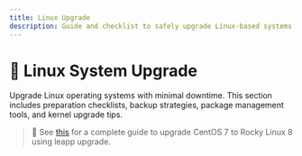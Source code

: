 ```yaml
---
title: Linux Upgrade
description: Guide and checklist to safely upgrade Linux-based systems.
---
```


# 🧰 Linux System Upgrade

Upgrade Linux operating systems with minimal downtime. This section includes preparation checklists, backup strategies, package management tools, and kernel upgrade tips.

> 📄 See [this](./leapp.md) for a complete guide to upgrade CentOS 7 to Rocky Linux 8 using leapp upgrade.
